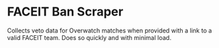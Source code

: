 # FACEIT Ban Scraper
 Collects veto data for Overwatch matches when provided with a link to a valid FACEIT team. Does so quickly and with minimal load.

